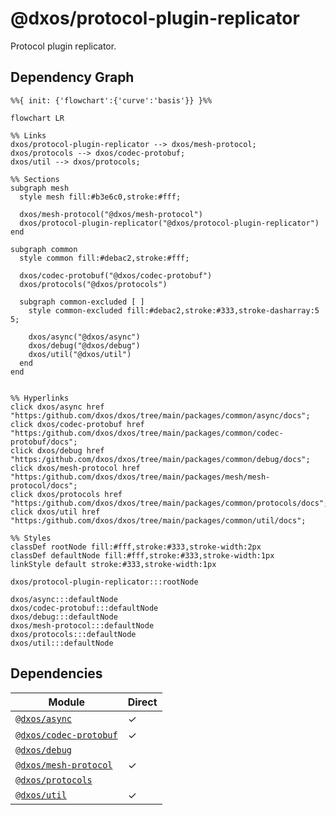 # @dxos/protocol-plugin-replicator

Protocol plugin replicator.

## Dependency Graph

```mermaid
%%{ init: {'flowchart':{'curve':'basis'}} }%%

flowchart LR

%% Links
dxos/protocol-plugin-replicator --> dxos/mesh-protocol;
dxos/protocols --> dxos/codec-protobuf;
dxos/util --> dxos/protocols;

%% Sections
subgraph mesh
  style mesh fill:#b3e6c0,stroke:#fff;

  dxos/mesh-protocol("@dxos/mesh-protocol")
  dxos/protocol-plugin-replicator("@dxos/protocol-plugin-replicator")
end

subgraph common
  style common fill:#debac2,stroke:#fff;

  dxos/codec-protobuf("@dxos/codec-protobuf")
  dxos/protocols("@dxos/protocols")

  subgraph common-excluded [ ]
    style common-excluded fill:#debac2,stroke:#333,stroke-dasharray:5 5;

    dxos/async("@dxos/async")
    dxos/debug("@dxos/debug")
    dxos/util("@dxos/util")
  end
end


%% Hyperlinks
click dxos/async href "https:/github.com/dxos/dxos/tree/main/packages/common/async/docs";
click dxos/codec-protobuf href "https:/github.com/dxos/dxos/tree/main/packages/common/codec-protobuf/docs";
click dxos/debug href "https:/github.com/dxos/dxos/tree/main/packages/common/debug/docs";
click dxos/mesh-protocol href "https:/github.com/dxos/dxos/tree/main/packages/mesh/mesh-protocol/docs";
click dxos/protocols href "https:/github.com/dxos/dxos/tree/main/packages/common/protocols/docs";
click dxos/util href "https:/github.com/dxos/dxos/tree/main/packages/common/util/docs";

%% Styles
classDef rootNode fill:#fff,stroke:#333,stroke-width:2px
classDef defaultNode fill:#fff,stroke:#333,stroke-width:1px
linkStyle default stroke:#333,stroke-width:1px

dxos/protocol-plugin-replicator:::rootNode

dxos/async:::defaultNode
dxos/codec-protobuf:::defaultNode
dxos/debug:::defaultNode
dxos/mesh-protocol:::defaultNode
dxos/protocols:::defaultNode
dxos/util:::defaultNode
```

## Dependencies

| Module | Direct |
|---|---|
| [`@dxos/async`](../../../common/async/docs/README.md) | &check; |
| [`@dxos/codec-protobuf`](../../../common/codec-protobuf/docs/README.md) | &check; |
| [`@dxos/debug`](../../../common/debug/docs/README.md) |  |
| [`@dxos/mesh-protocol`](../../mesh-protocol/docs/README.md) | &check; |
| [`@dxos/protocols`](../../../common/protocols/docs/README.md) |  |
| [`@dxos/util`](../../../common/util/docs/README.md) | &check; |
